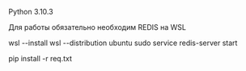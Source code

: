 Python 3.10.3

Для работы обязательно необходим REDIS на WSL

wsl --install
wsl --distribution ubuntu
sudo service redis-server start

pip install -r req.txt

